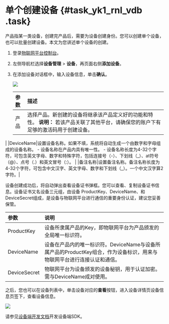 # 单个创建设备 {#task_yk1_rnl_vdb .task}

产品指某一类设备，创建完产品后，需要为设备创建身份。您可以创建单个设备，也可以批量创建设备。本文为您讲述单个设备的创建。

1.  登录[物联网平台控制台](http://iot.console.aliyun.com/)。
2.  左侧导航栏选择**设备管理** \> **设备**，再页面右侧**添加设备**。
3.  在添加设备对话框中，输入设备信息，单击**确认**。 

    ![](http://static-aliyun-doc.oss-cn-hangzhou.aliyuncs.com/assets/img/12828/15565287552540_zh-CN.png)

    |参数|描述|
    |:-|:-|
    |产品|选择产品。新创建的设备将继承该产品定义好的功能和特性。 **说明：** 若该产品关联了其他平台，请确保您的账户下有足够的激活码用于创建设备。

 |
    |DeviceName|设置设备名称。如果不填，系统将自动生成一个由数字和字母组成的设备名称。     -   设备名称在产品内具有唯一性。
    -   设备名称长度为4-32个字符，可包含英文字母、数字和特殊字符，包括连接号（-）、下划线（\_）、at符号（@）、点号（.）和英文冒号（:）。
 |
    |备注名称|设置备注名称。备注名称长度为4-32个字符，可包含中文汉字、英文字母、数字和下划线（\_）。一个中文汉字算2字符。|


设备创建成功后，将自动弹出查看设备证书弹框。您可以查看、复制设备证书信息。设备证书又名设备三元组，由设备 ProductKey、DeviceName、和 DeviceSecret组成，是设备与物联网平台进行通信的重要身份认证，建议您妥善保管。

|参数|说明|
|:-|:-|
|ProductKey|设备所隶属产品的Key，即物联网平台为产品颁发的全局唯一标识符。|
|DeviceName|设备在产品内的唯一标识符。DeviceName与设备所属产品的ProductKey组合，作为设备标识，用来与物联网平台进行连接认证和通信。|
|DeviceSecret|物联网平台为设备颁发的设备秘钥，用于认证加密。需与DeviceName成对使用。|

之后，您也可以在设备列表中，单击设备对应的**查看**按钮，进入设备详情页设备信息页签下，查看设备信息。

![](http://static-aliyun-doc.oss-cn-hangzhou.aliyuncs.com/assets/img/12828/155652875533334_zh-CN.png)

请参见[设备端开发文档](../../../../intl.zh-CN/设备端开发指南/下载设备端SDK.md#)开发设备端SDK。

